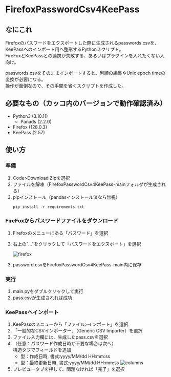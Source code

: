 # FirefoxPasswordCsv4KeePass

## なにこれ
Firefoxのパスワードをエクスポートした際に生成されるpasswords.csvを、KeePassへのインポート用へ整形するPythonスクリプト。  
FireFoxとKeePassとの連携が失敗する、あるいはプラグインを入れたくない人向け。

passwords.csvをそのままインポートすると、列順の編集やUnix epoch timeの変換が必要になる。  
操作が面倒なので、その手間を省くスクリプトを作成した。

## 必要なもの（カッコ内のバージョンで動作確認済み）
- Python3 (3.10.11)
  - Panads (2.2.0)
- Firefox (128.0.3)
- KeePass (2.57)

## 使い方

### 準備

1. Code>Download Zipを選択
2. ファイルを解凍（FirefoxPasswordCsv4KeePass-mainフォルダが生成される）
3. pipインストール（pandasインストール済なら無視）
   ```python
   pip install -r requirements.txt
   ```

### FireFoxからパスワードファイルをダウンロード
1. Firefoxのメニューにある「パスワード」を選択
2. 右上の"..."をクリックして「パスワードをエクスポート」を選択  
   
   ![firefox](https://github.com/user-attachments/assets/d45f8e0e-b17e-49f9-91fa-2dea5ab5e120)
4. password.csvをFirefoxPasswordCsv4KeePass-main内に保存

### 実行
1. main.pyをダブルクリックして実行
2. pass.csvが生成されれば成功

### KeePassへインポート
1. KeePassのメニューから「ファイル>インポート」を選択
2. 「一般的なCSVインポーター」（Generic CSV Importer）を選択
3. ファイル入力欄には、生成したpass.csvを選択
4. （任意：パスワード作成日時が不要な場合は次へ）  
   構造タブでフィールドを追加  
   - 型：作成日時, 書式:yyyy/MM/dd HH:mm:ss
   - 型：最終更新日時, 書式:yyyy/MM/dd HH:mm:ss
   ![columns](https://github.com/user-attachments/assets/4195469c-9708-4884-b12d-3fa8ac64d845)
6. プレビュータブを押して、問題なければ「完了」を選択

